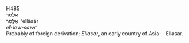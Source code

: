 <body>
  <p>H495<br>  אלּסר  <br> אֶלָּסָר  ‎  ‘ellâsâr  <br><i>el-law-sawr‘ </i><br>Probably of foreign derivation; <i>Ellasar</i>, an early country of Asia: - Ellasar.<br></p>
 </body>